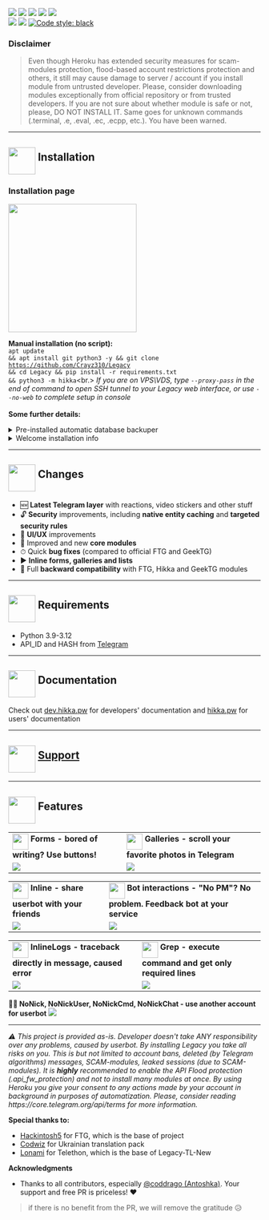 <a href="https://www.codacy.com/gh/Crayz310/Legacy/dashboard?utm_source=github.com&amp;utm_medium=referral&amp;utm_content=Crayz310/Legacy&amp;utm_campaign=Badge_Grade"><img src="https://app.codacy.com/project/badge/Grade/97e3ea868f9344a5aa6e4d874f83db14"/></a>
<a href="#"><img src="https://img.shields.io/github/languages/code-size/Crayz310/Legacy"/></a>
<a href="#"><img src="https://img.shields.io/github/issues-raw/Crayz310/Legacy"/></a>
<a href="#"><img src="https://img.shields.io/github/license/Crayz310/Legacy"/></a>
<a href="#"><img src="https://img.shields.io/github/commit-activity/m/Crayz310/Legacy"/></a><br>
<a href="#"><img src="https://img.shields.io/github/forks/Crayz310/Legacy?style=flat"/></a>
<a href="#"><img src="https://img.shields.io/github/stars/Crayz310/Legacy"/></a>&nbsp;<a href="https://github.com/psf/black"><img src="https://img.shields.io/badge/code%20style-black-000000.svg" alt="Code style: black"></a><br>

### Disclaimer

> Even though Heroku has extended security measures for scam-modules protection, flood-based account restrictions protection and others, it still may cause damage to server / account if you install module from untrusted developer. Please, consider downloading modules exceptionally from official repository or from trusted developers. If you are not sure about whether module is safe or not, please, DO NOT INSTALL IT. Same goes for unknown commands (.terminal, .e, .eval, .ec, .ecpp, etc.). You have been warned.

<hr>
<h2><img src="https://github.com/hikariatama/assets/raw/master/1326-command-window-line-flat.webp" height="54" align="middle"> Installation</h2>

### Installation page

<img src="https://github.com/hikariatama/assets/raw/master/install_qr.gif" height="256">


<b>Manual installation (no script):</b><br>
<code>apt update && apt install git python3 -y && git clone https://github.com/Crayz310/Legacy && cd Legacy && pip install -r requirements.txt && python3 -m hikka</code><br.>
<i>If you are on VPS\VDS, type <code>--proxy-pass</code> in the end of command to open SSH tunnel to your Legacy web interface, or use <code>--no-web</code> to complete setup in console</i><br>
<br>
<b>Some further details:</b>

<details>
 <summary>Pre-installed automatic database backuper</summary>
 <img src="https://user-images.githubusercontent.com/36935426/202905566-964d2904-f3ce-4a14-8f05-0e7840e1b306.png" width="300">
</details>
<details>
 <summary>Welcome installation info</summary>
 <img src="https://user-images.githubusercontent.com/36935426/202905720-6319993b-697c-4b09-a194-209c110c79fd.png" width="300">
 <img src="https://user-images.githubusercontent.com/36935426/202905746-2a511129-0208-4581-bb27-7539bd7b53c9.png" width="300">
</details>

<hr>
<h2><img src="https://github.com/hikariatama/assets/raw/master/35-edit-flat.webp" height="54" align="middle"> Changes</h2>

<ul>
 <li>🆕 <b>Latest Telegram layer</b> with reactions, video stickers and other stuff</li>
 <li>🔓 <b>Security</b> improvements, including <b>native entity caching</b> and <b>targeted security rules</b></li>
 <li>🎨 <b>UI/UX</b> improvements</li>
 <li>📼 Improved and new <b>core modules</b></li>
 <li>⏱ Quick <b>bug fixes</b> (compared to official FTG and GeekTG)</li>
 <li>▶️ <b>Inline forms, galleries and lists</b></li>
 <li>🔁 Full <b>backward compatibility</b> with FTG, Hikka and GeekTG modules</li>
</ul>
<hr>
<h2 border="none"><img src="https://github.com/hikariatama/assets/raw/master/1312-micro-sd-card-flat.webp" height="54" align="middle"> Requirements</h2>
<ul>
 <li>Python 3.9-3.12</li>
 <li>API_ID and HASH from <a href="https://my.telegram.org/apps" color="#2594cb">Telegram</a></li>
</ul>
<hr>
<h2 border="none"><img src="https://github.com/hikariatama/assets/raw/master/680-it-developer-flat.webp" height="54" align="middle"> Documentation</h2>

Check out <a href="https://web.archive.org/dev.hikka.pw">dev.hikka.pw</a> for developers' documentation and <a href="https://web.archive.org/hikka.pw">hikka.pw</a> for users' documentation<br>

<hr>
<h2 border="none"><img src="https://github.com/hikariatama/assets/raw/master/981-consultation-flat.webp" height="54" align="middle"> <a href="https://t.me/heroku_talks">Support</a></h2>
<hr>
<h2 border="none"><img src="https://github.com/hikariatama/assets/raw/master/541-hand-washing-step-12-flat.webp" height="54" align="middle"> Features</h2>
<table>
 <tr>
  <td>
   <img src="https://github.com/hikariatama/assets/raw/master/1286-three-3-key-flat.webp" height="32" align="middle"><b> Forms - bored of writing? Use buttons!</b>
  </td>
  <td>
   <img src="https://github.com/hikariatama/assets/raw/master/61-camera-flat.webp" height="32" align="middle"><b> Galleries - scroll your favorite photos in Telegram</b>
  </td>
 </tr>
 <tr>
  <td>
   <img src="https://user-images.githubusercontent.com/36935426/202842205-9a3906f8-37b1-47f4-acd1-ae441f84aeab.gif">
  </td>
  <td>
   <img src="https://user-images.githubusercontent.com/36935426/202842215-b7bddaf2-f544-4823-80b4-5c2cccaf2157.gif">
  </td>
 </tr>
</table>
<table>
 <tr>
  <td>
   <img src="https://github.com/hikariatama/assets/raw/master/216-arrow-5-flat.webp" height="32" align="middle"><b> Inline - share userbot with your friends</b>
  </td>
  <td>
   <img src="https://github.com/hikariatama/assets/raw/master/1054-amazon-echo-speaker-flat.webp" height="32" align="middle"><b> Bot interactions - "No PM"? No problem. Feedback bot at your service</b>
  </td>
 </tr>
 <tr>
  <td>
   <img src="https://user-images.githubusercontent.com/36935426/202842234-e53f616d-7423-4a64-a5da-fb71282ad2c4.gif">
  </td>
  <td>
   <img src="https://user-images.githubusercontent.com/36935426/160476037-9537f1c7-8b72-408f-b84c-b89825930bf5.gif">
  </td>
 </tr>
</table>
<table>
 <tr>
  <td>
   <img src="https://github.com/hikariatama/assets/raw/master/1140-error-flat.webp" height="32" align="middle"><b> InlineLogs - traceback directly in message, caused error</b>
  </td>
  <td>
   <img src="https://github.com/hikariatama/assets/raw/master/35-edit-flat.webp" height="32" align="middle"><b> Grep - execute command and get only required lines</b>
  </td>
 </tr>
 <tr>
  <td>
   <img src="https://user-images.githubusercontent.com/36935426/202842250-b60d218e-9df4-47f6-8c67-b2ef641b4d2d.gif">
  </td>
  <td>
   <img src="https://user-images.githubusercontent.com/36935426/202842263-ee2d5c94-3fd5-43b3-b8ac-2397b69e0fc6.gif">
  </td>
 </tr>
</table>

<b>👨‍👦 NoNick, NoNickUser, NoNickCmd, NoNickChat - use another account for userbot</b>
<img src="https://user-images.githubusercontent.com/36935426/202842278-37fbc518-1679-45d7-92f5-9e519275630d.png">

<hr>
<i>⚠️ This project is provided as-is. Developer doesn't take ANY responsibility over any problems, caused by userbot. By installing Legacy you take all risks on you. This is but not limited to account bans, deleted (by Telegram algorithms) messages, SCAM-modules, leaked sessions (due to SCAM-modules). It is <b>highly</b> recommended to enable the API Flood protection (.api_fw_protection) and not to install many modules at once. By using Heroku you give your consent to any actions made by your account in background in purposes of automatization. Please, consider reading https://core.telegram.org/api/terms for more information.</i>

<b>Special thanks to:</b>

<ul>
    <li><a href="https://gitlab.com/hackintosh5">Hackintosh5</a> for FTG, which is the base of project</li>
    <li><a href="https://t.me/GunyaKshin">Codwiz</a> for Ukrainian translation pack</li>
    <li><a href="https://t.me/lonami">Lonami</a> for Telethon, which is the base of Legacy-TL-New</li>
</ul>

<b>Acknowledgments</b>

<ul>
    <li>Thanks to all contributors, especially <a href="https://github.com/coddrago">@coddrago (Antoshka)</a>. Your support and free PR is priceless! ❤️</li>
</ul>

> if there is no benefit from the PR, we will remove the gratitude 😥